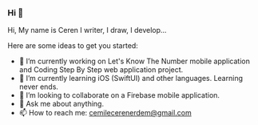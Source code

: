 ### Hi 👋

Hi, My name is Ceren
I writer, 
I draw, 
I develop...

Here are some ideas to get you started:

- 🔭 I’m currently working on Let's Know The Number mobile application and Coding Step By Step web application project.
- 🌱 I’m currently learning iOS (SwiftUI) and other languages. Learning never ends.
- 👯 I’m looking to collaborate on a Firebase mobile application.
- 💬 Ask me about anything.
- 📫 How to reach me: cemilecerenerdem@gmail.com

<!--
**cmlcrn17/cmlcrn17** is a ✨ _special_ ✨ repository because its `README.md` (this file) appears on your GitHub profile.




